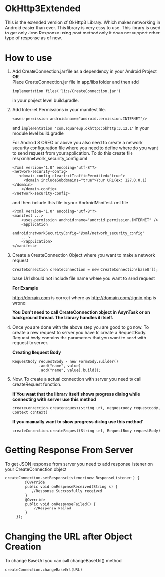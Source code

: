 # OkHttp3Extended

This is the extended version of OkHttp3 Library. Which makes networking in Android easier than ever. This library is very easy to use. This library is used to get only Json Response using post method only it does not support other type of response as of now.

# How to use

1. Add CreateConnection.jar file as a dependency in your Android Project                              
                                **OR**                      
   Place CreateConnection.jar file in app/libs folder and then add 
   
    ```
    implementation files('libs/CreateConnection.jar')
    ```
    
   in your project level build.gradle.
   
2. Add Internet Permissions in your manifest file.

   ```<uses-permission android:name="android.permission.INTERNET"/>```
   
   and 
   ```implementation 'com.squareup.okhttp3:okhttp:3.12.1'```
   in your module level build.gradle
   
   For Android 8 OREO or above you also need to create a network security configuration file where you need to define where      do you want to send request from your application. To do this create file res/xml/network_security_config.xml
   
   ```
   <?xml version="1.0" encoding="utf-8"?>
   <network-security-config>
      <domain-config cleartextTrafficPermitted="true">
        <domain includeSubdomains="true">Your URL(ex: 127.0.0.1)</domain>
       </domain-config>
   </network-security-config>
   ```
   
   and then include this file in your AndroidManifest.xml file
   
   ```
   <?xml version="1.0" encoding="utf-8"?>
   <manifest ...>
       <uses-permission android:name="android.permission.INTERNET" />
       <application
           android:networkSecurityConfig="@xml/network_security_config"
       ...>
       </application>
   </manifest>
    ```
3. Create a CreateConnection Object where you want to make a network request

   ```CreateConnection createconnection = new CreateConnection(baseUrl);```
   
   base Url should not include file name where you want to send request
   
   **For  Example**
   
   http://domain.com is correct where as http://domain.com/signin.php is wrong
   
   **You Don't need to call CreateConnection object in AsynTask or on background thread. The Library handles it itself.**

4. Once you are done with the above step you are good to go now. To create a new request to server you have to create a RequestBody. Request body contains the parameters that you want to send with request to server.

   **Creating Request Body**
   
    ```
    RequestBody requestBody = new FormBody.Builder()
                .add("name", value)
                .add("name", value).build();
    ```
               
5. Now, To create a actual connection with server you need to call createRequest function.

   **If You want that the library itself shows progress dialog while connecting with server use this method**
     
     ```
     createConnection.createRequest(String url, RequestBody requestBody, Context context)
     ```

   **If you manually want to show progress dialog use this method**'
     
     ```
     createConnection.createRequest(String url, RequestBody requestBody)
     ```
     
# Getting Response From Server

To get JSON response from server you need to add response listener on your CreateConnection object
  
   ```
   createConnection.setResponseListener(new ResponseListener() {     
            @Override
            public void onResponseReceived(String s) {
               //Response Successfully received
            }
            @Override
            public void onResponseFailed() {
                //Response Failed
            }
        });
   ```
# Changing the URL after Object Creation
 
To change BaseUrl you can call changeBaseUrl() method

```createConnection.changeBaseUrl(URL)```
